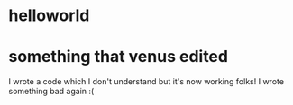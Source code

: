 # helloworld
# something that venus edited

I wrote a code which I don't understand but it's now working folks!
I wrote something bad again :(

